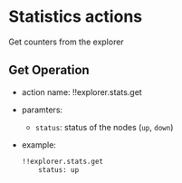 # Statistics actions
Get counters from the explorer

## Get Operation
- action name: !!explorer.stats.get
- paramters: 
    - `status`: status of the nodes (`up`, `down`)

- example:
    ```bash
    !!explorer.stats.get
        status: up
    ```
